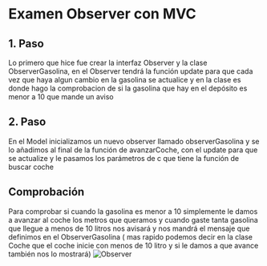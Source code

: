 # Examen Observer con MVC

## 1. Paso
Lo primero que hice fue crear la interfaz Observer y la clase ObserverGasolina, en el Observer tendrá la función update para que cada vez que haya algun cambio en la gasolina se actualice y en la clase es donde hago la comprobacion de si la gasolina que hay en el depósito es menor a 10 que mande un aviso

## 2. Paso
En el Model inicializamos un nuevo observer llamado observerGasolina y se lo añadimos al final de la función de avanzarCoche, con el update para que se actualize y le pasamos los parámetros de c que tiene la función de buscar coche

## Comprobación
Para comprobar si cuando la gasolina es menor a 10 simplemente le damos a avanzar al coche los metros que queramos y cuando gaste tanta gasolina que llegue a menos de 10 litros nos avisará y nos mandrá el mensaje que definimos en el ObserverGasolina 
( mas rapido podemos decir en la clase Coche que el coche inicie con menos de 10 litro y si le damos a que avance también nos lo mostrará) ![Observer](https://github.com/user-attachments/assets/71804d1f-a094-4a62-80cb-60b9f400f332)
